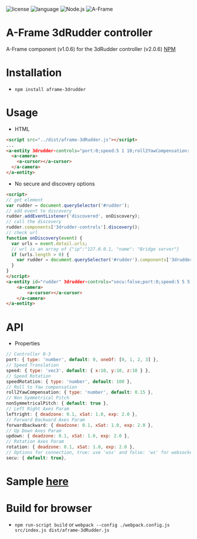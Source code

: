 ![license](https://img.shields.io/github/license/mashape/apistatus.svg)
![language](https://img.shields.io/badge/Language-javascript-green.svg) 
![Node.js](https://img.shields.io/badge/Node.js-v8.9.1-green.svg)
![A-Frame](https://img.shields.io/badge/AFrame-v0.7.0-green.svg)

# A-Frame 3dRudder controller

A-Frame component (v1.0.6) for the 3dRudder controller (v2.0.6)
[NPM](https://www.npmjs.com/package/aframe-3drudder)

# Installation
* ```npm install aframe-3drudder```

# Usage

* HTML

```html
<script src="../dist/aframe-3dRudder.js"></script>
...
<a-entity 3drudder-controls="port:0;speed:5 1 10;roll2YawCompensation: 0;rotation: 0.15 1 1">
  <a-camera>
    <a-cursor></a-cursor>
  </a-camera>
</a-entity>
```

* No secure and discovery options

```html
<script>
// get element
var rudder = document.querySelector('#rudder');
// add event to discovery
rudder.addEventListener('discovered', onDiscovery);
// call the discovery
rudder.components['3drudder-controls'].discovery();
// check url
function onDiscovery(event) {
  var urls = event.detail.urls;
  // url is an array of {"ip":"127.0.0.1, "name": "Bridge server"}
  if (urls.length > 0) {
    var rudder = document.querySelector('#rudder').components['3drudder-controls'].connect(urls[0].ip);
  }
}
</script>
<a-entity id="rudder" 3drudder-controls="secu:false;port:0;speed:5 5 5;speedRotation:50;">
    <a-camera>
        <a-cursor></a-cursor>
    </a-camera>
</a-entity>
```

# API

* Properties

```javascript
// Controller 0-3
port: { type: 'number', default: 0, oneOf: [0, 1, 2, 3] },
// Speed Translation
speed: { type: 'vec3', default: { x:10, y:10, z:10 } },
// Speed Rotation
speedRotation: { type: 'number', default: 100 },
// Roll to Yaw compensation
roll2YawCompensation: { type: 'number', default: 0.15 },
// Non Symmetrical Pitch
nonSymmetricalPitch: { default: true },
// Left Right Axes Param
leftright: { deadzone: 0.1, xSat: 1.0, exp: 2.0 },
// Forward Backward Axes Param
forwardbackward: { deadzone: 0.1, xSat: 1.0, exp: 2.0 },
// Up Down Axes Param
updown: { deadzone: 0.1, xSat: 1.0, exp: 2.0 },
// Rotation Axes Param
rotation: { deadzone: 0.1, xSat: 1.0, exp: 2.0 },
// Options for connection, true: use 'wss' and false: 'ws' for websockets
secu: { default: true},
```

# Sample [here](/examples/webvr.html)  

# Build for browser
* ```npm run-script build``` or ```webpack --config ./webpack.config.js src/index.js dist/aframe-3dRudder.js```
